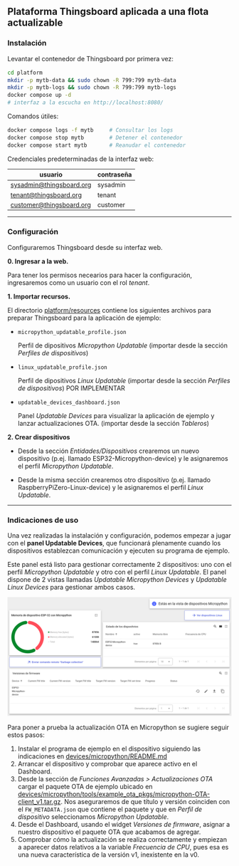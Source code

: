## Plataforma Thingsboard aplicada a una flota actualizable

### Instalación

Levantar el contenedor de Thingsboard por primera vez:
```bash
cd platform
mkdir -p mytb-data && sudo chown -R 799:799 mytb-data
mkdir -p mytb-logs && sudo chown -R 799:799 mytb-logs
docker compose up -d
# interfaz a la escucha en http://localhost:8080/
```

Comandos útiles:
```bash
docker compose logs -f mytb     # Consultar los logs
docker compose stop mytb        # Detener el contenedor
docker compose start mytb       # Reanudar el contenedor
```

Credenciales predeterminadas de la interfaz web:

| usuario                  | contraseña |
| ------------------------ | ---------- |
| sysadmin@thingsboard.org | sysadmin   |
| tenant@thingsboard.org   | tenant     |
| customer@thingsboard.org | customer   |


---

### Configuración

Configuraremos Thingsboard desde su interfaz web.

**0. Ingresar a la web.**

Para tener los permisos necearios para hacer la configuración, ingresaremos como un usuario con el rol *tenant*.

**1. Importar recursos.**

El directorio [platform/resources](https://github.com/p4bloOS/thingsboard-updatable-devices/tree/master/platform/resources) contiene los siguientes archivos para preparar Thingsboard para la aplicación de ejemplo:

- `micropython_updatable_profile.json`

  Perfil de dipositivos *Micropython Updatable* (importar desde la sección *Perfiles de dispositivos*)

- `linux_updatable_profile.json`

  Perfil de dipositivos *Linux Updatable* (importar desde la sección *Perfiles de dispositivos*) POR IMPLEMENTAR

- `updatable_devices_dashboard.json`

  Panel *Updatable Devices* para visualizar la aplicación de ejemplo y lanzar actualizaciones OTA.
  (importar desde la sección *Tableros*)


**2. Crear dispositivos**

- Desde la sección *Entidades/Dispositivos* crearemos un nuevo dispositivo (p.ej. llamado ESP32-Micropython-device) y le asignaremos el perfil *Micropython Updatable*.

- Desde la misma sección crearemos otro dispositivo (p.ej. llamado RaspberryPiZero-Linux-device) y le asignaremos el perfil *Linux Updatable*.


---

### Indicaciones de uso

Una vez realizadas la instalación y configuración, podemos empezar a jugar con el **panel Updatable Devices**, que funcionará plenamente cuando los dispositivos establezcan comunicación y ejecuten su programa de ejemplo.

Este panel está listo para gestionar correctamente 2 dispositivos: uno con el perfil *Micropython Updatable* y otro con el perfil *Linux Updatable*. El panel dispone de 2 vistas llamadas *Updatable Micropython Devices* y *Updatable Linux Devices* para gestionar ambos casos.

![Vista de panel Micropython Updatable](resources/captures/micropython_v0.png)

Para poner a prueba la actualización OTA en Micropython se sugiere seguir estos pasos:
1. Instalar el programa de ejemplo en el dispositivo siguiendo las indicaciones en [devices/micropython/README.md](../devices/micropython/README.md)
2. Arrancar el dispositivo y comprobar que aparece activo en el Dashboard.
3. Desde la sección de *Funciones Avanzadas > Actualizaciones OTA* cargar el paquete OTA de ejemplo ubicado en [devices/micropython/tools/example_ota_pkgs/micropython-OTA-client_v1.tar.gz](../devices/micropython/tools/example_ota_pkgs/micropython-OTA-client_v1.tar.gz). Nos aseguraremos de que título y versión coinciden con el `FW_METADATA.json` que contiene el paquete y que en *Perfil de dispositivo* seleccionamos *Micropython Updatable*.
4. Desde el Dashboard, usando el widget *Versiones de firmware*, asignar a nuestro dispositivo el paquete OTA que acabamos de agregar.
5. Comprobar cómo la actualización se realiza correctamente y empiezan a aparecer datos relativos a la variable *Frecuencia de CPU*, pues esa es una nueva característica de la versión v1, inexistente en la v0.
